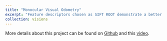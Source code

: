 ```yaml
---
title: "Monocular Visual Odometry"
excerpt: "Feature descriptors chosen as SIFT ROOT demonstrate a better result of visual odometry. <br/><img src='/images/vo_youtube_cover.png'>"
collection: visions
---
```

More details about this project can be found on [Github](https://github.com/twwang97/3D-Computer-Vision-Homework#project-8-visual-odometry-1) and this [video](https://youtu.be/HYALMOclFIc). 